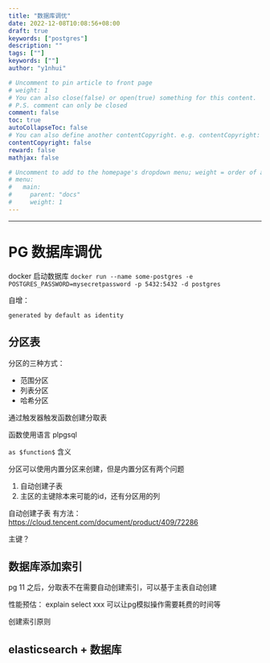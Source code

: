 ```yaml
---
title: "数据库调优"
date: 2022-12-08T10:08:56+08:00
draft: true
keywords: ["postgres"]
description: ""
tags: [""]
keywords: [""]
author: "y1nhui"

# Uncomment to pin article to front page
# weight: 1
# You can also close(false) or open(true) something for this content.
# P.S. comment can only be closed
comment: false
toc: true
autoCollapseToc: false
# You can also define another contentCopyright. e.g. contentCopyright: "This is another copyright."
contentCopyright: false
reward: false
mathjax: false

# Uncomment to add to the homepage's dropdown menu; weight = order of article
# menu:
#   main:
#     parent: "docs"
#     weight: 1
---
```


<!--more-->
---

# PG 数据库调优

docker 启动数据库
`docker run --name some-postgres -e POSTGRES_PASSWORD=mysecretpassword -p 5432:5432 -d postgres`


自增： 

`generated by default as identity`
## 分区表

分区的三种方式：

- 范围分区
- 列表分区
- 哈希分区

通过触发器触发函数创建分取表

函数使用语言 plpgsql

` as $function$ ` 含义

分区可以使用内置分区来创建，但是内置分区有两个问题

1. 自动创建子表
2. 主区的主键除本来可能的id，还有分区用的列

自动创建子表 有方法： https://cloud.tencent.com/document/product/409/72286

主键？

## 数据库添加索引

pg 11 之后，分取表不在需要自动创建索引，可以基于主表自动创建


性能预估： explain select xxx 可以让pg模拟操作需要耗费的时间等



创建索引原则

## elasticsearch + 数据库
